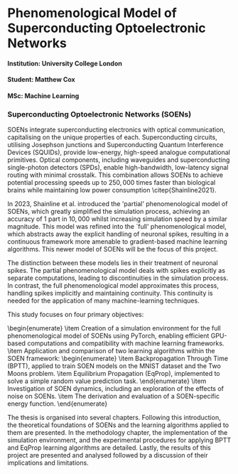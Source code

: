 # Phenomenological Model of Superconducting Optoelectronic Networks

#### **Institution**: University College London

#### **Student**: Matthew Cox

#### **MSc**: Machine Learning

### Superconducting Optoelectronic Networks (SOENs)

SOENs integrate superconducting electronics with optical communication, capitalising on the unique properties of each. Superconducting circuits, utilising Josephson junctions and Superconducting Quantum Interference Devices (SQUIDs), provide low-energy, high-speed analogue computational primitives. Optical components, including waveguides and superconducting single-photon detectors (SPDs), enable high-bandwidth, low-latency signal routing with minimal crosstalk. This combination allows SOENs to achieve potential processing speeds up to $250,000$ times faster than biological brains while maintaining low power consumption \citep{Shainline2021}.

In 2023, Shainline et al. introduced the 'partial' phenomenological model of SOENs, which greatly simplified the simulation process, achieving an accuracy of $1$ part in $10,000$ whilst increasing simulation speed by a similar magnitude. This model was refined into the `full' phenomenological model, which abstracts away the explicit handling of neuronal spikes, resulting in a continuous framework more amenable to gradient-based machine learning algorithms. This newer model of SOENs will be the focus of this project.

The distinction between these models lies in their treatment of neuronal spikes. The partial phenomenological model deals with spikes explicitly as separate computations, leading to discontinuities in the simulation process. In contrast, the full phenomenological model approximates this process, handling spikes implicitly and maintaining continuity. This continuity is needed for the application of many machine-learning techniques.

This study focuses on four primary objectives:

\begin{enumerate}
    \item Creation of a simulation environment for the full phenomenological model of SOENs using PyTorch, enabling efficient GPU-based computations and compatibility with machine learning frameworks.
    \item Application and comparison of two learning algorithms within the SOEN framework:
    \begin{enumerate}
        \item Backpropagation Through Time (BPTT), applied to train SOEN models on the MNIST dataset and the Two Moons problem.
        \item Equilibrium Propagation (EqProp), implemented to solve a simple random value prediction task.
    \end{enumerate}
    \item Investigation of SOEN dynamics, including an exploration of the effects of noise on SOENs.
    \item The derivation and evaluation of a SOEN-specific energy function.
\end{enumerate}

The thesis is organised into several chapters. Following this introduction, the theoretical foundations of SOENs and the learning algorithms applied to them are presented. In the methodology chapter, the implementation of the simulation environment, and the experimental procedures for applying BPTT and EqProp learning algorithms are detailed. Lastly, the results of this project are presented and analysed followed by a discussion of their implications and limitations.
